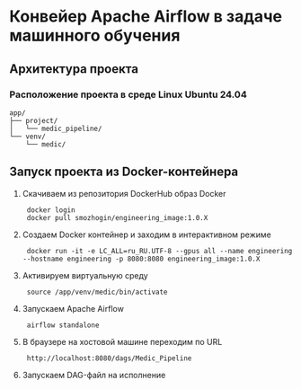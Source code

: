# Конвейер Apache Airflow в задаче машинного обучения
## Архитектура проекта
### Расположение проекта в среде Linux Ubuntu 24.04

    app/
    ├── project/
    │   └── medic_pipeline/
    └── venv/
        └── medic/

## Запуск проекта из Docker-контейнера
1. Скачиваем из репозитория DockerHub образ Docker

        docker login
        docker pull smozhogin/engineering_image:1.0.X
3. Создаем Docker контейнер и заходим в интерактивном режиме

        docker run -it -e LC_ALL=ru_RU.UTF-8 --gpus all --name engineering --hostname engineering -p 8080:8080 engineering_image:1.0.X
4. Активируем виртуальную среду

        source /app/venv/medic/bin/activate
5. Запускаем Apache Airflow

        airflow standalone
6. В браузере на хостовой машине переходим по URL

        http://localhost:8080/dags/Medic_Pipeline
7. Запускаем DAG-файл на исполнение
